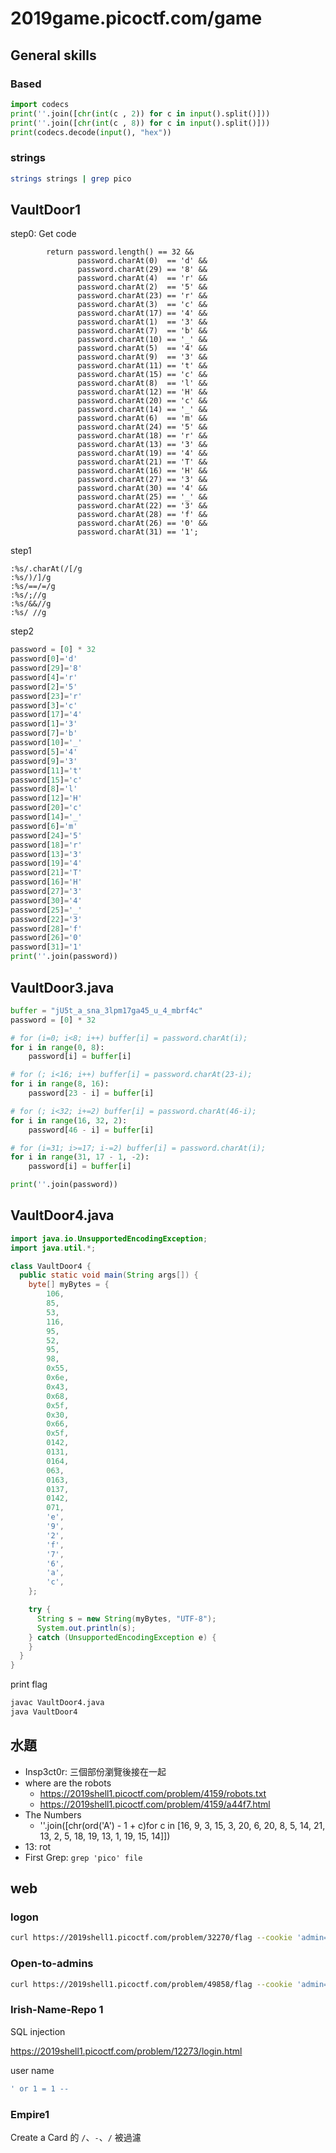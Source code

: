 # 2019game.picoctf.com/game

## General skills

### Based
``` python
import codecs
print(''.join([chr(int(c , 2)) for c in input().split()]))
print(''.join([chr(int(c , 8)) for c in input().split()]))
print(codecs.decode(input(), "hex"))
```
### strings
``` bash 
strings strings | grep pico  
```

## VaultDoor1
step0: Get code
``` plaintext
        return password.length() == 32 &&
               password.charAt(0)  == 'd' &&
               password.charAt(29) == '8' &&
               password.charAt(4)  == 'r' &&
               password.charAt(2)  == '5' &&
               password.charAt(23) == 'r' &&
               password.charAt(3)  == 'c' &&
               password.charAt(17) == '4' &&
               password.charAt(1)  == '3' &&
               password.charAt(7)  == 'b' &&
               password.charAt(10) == '_' &&
               password.charAt(5)  == '4' &&
               password.charAt(9)  == '3' &&
               password.charAt(11) == 't' &&
               password.charAt(15) == 'c' &&
               password.charAt(8)  == 'l' &&
               password.charAt(12) == 'H' &&
               password.charAt(20) == 'c' &&
               password.charAt(14) == '_' &&
               password.charAt(6)  == 'm' &&
               password.charAt(24) == '5' &&
               password.charAt(18) == 'r' &&
               password.charAt(13) == '3' &&
               password.charAt(19) == '4' &&
               password.charAt(21) == 'T' &&
               password.charAt(16) == 'H' &&
               password.charAt(27) == '3' &&
               password.charAt(30) == '4' &&
               password.charAt(25) == '_' &&
               password.charAt(22) == '3' &&
               password.charAt(28) == 'f' &&
               password.charAt(26) == '0' &&
               password.charAt(31) == '1';
```

step1
``` plaintext
:%s/.charAt(/[/g
:%s/)/]/g
:%s/==/=/g
:%s/;//g
:%s/&&//g
:%s/ //g
```

step2
``` python
password = [0] * 32
password[0]='d'
password[29]='8'
password[4]='r'
password[2]='5'
password[23]='r'
password[3]='c'
password[17]='4'
password[1]='3'
password[7]='b'
password[10]='_'
password[5]='4'
password[9]='3'
password[11]='t'
password[15]='c'
password[8]='l'
password[12]='H'
password[20]='c'
password[14]='_'
password[6]='m'
password[24]='5'
password[18]='r'
password[13]='3'
password[19]='4'
password[21]='T'
password[16]='H'
password[27]='3'
password[30]='4'
password[25]='_'
password[22]='3'
password[28]='f'
password[26]='0'
password[31]='1'
print(''.join(password))
```

## VaultDoor3.java

``` python
buffer = "jU5t_a_sna_3lpm17ga45_u_4_mbrf4c"
password = [0] * 32

# for (i=0; i<8; i++) buffer[i] = password.charAt(i);
for i in range(0, 8):
    password[i] = buffer[i]

# for (; i<16; i++) buffer[i] = password.charAt(23-i);
for i in range(8, 16):
    password[23 - i] = buffer[i]

# for (; i<32; i+=2) buffer[i] = password.charAt(46-i);
for i in range(16, 32, 2):
    password[46 - i] = buffer[i]

# for (i=31; i>=17; i-=2) buffer[i] = password.charAt(i);
for i in range(31, 17 - 1, -2):
    password[i] = buffer[i]

print(''.join(password))
```

## VaultDoor4.java
``` java
import java.io.UnsupportedEncodingException;
import java.util.*;

class VaultDoor4 {
  public static void main(String args[]) {
    byte[] myBytes = {
        106,
        85,
        53,
        116,
        95,
        52,
        95,
        98,
        0x55,
        0x6e,
        0x43,
        0x68,
        0x5f,
        0x30,
        0x66,
        0x5f,
        0142,
        0131,
        0164,
        063,
        0163,
        0137,
        0142,
        071,
        'e',
        '9',
        '2',
        'f',
        '7',
        '6',
        'a',
        'c',
    };

    try {
      String s = new String(myBytes, "UTF-8");
      System.out.println(s);
    } catch (UnsupportedEncodingException e) {
    }
  }
}
```

print flag
``` bash
javac VaultDoor4.java
java VaultDoor4
```

## 水題 
- Insp3ct0r: 三個部份瀏覽後接在一起
- where are the robots
  - https://2019shell1.picoctf.com/problem/4159/robots.txt
  - https://2019shell1.picoctf.com/problem/4159/a44f7.html
- The Numbers 
  - ''.join([chr(ord('A') - 1 + c)for c in [16, 9, 3, 15, 3, 20, 6, 20, 8, 5, 14, 21, 13, 2, 5, 18, 19, 13, 1, 19, 15, 14]])
- 13: rot
- First Grep: `grep 'pico' file`

## web
### logon
``` bash
curl https://2019shell1.picoctf.com/problem/32270/flag --cookie 'admin=True' 
```
### Open-to-admins
``` bash
curl https://2019shell1.picoctf.com/problem/49858/flag --cookie 'admin=True;time=1400' 
```
### Irish-Name-Repo 1

SQL injection

https://2019shell1.picoctf.com/problem/12273/login.html

user name
``` SQL
' or 1 = 1 --
```

### Empire1
Create a Card 的 `/`、`-`、`/` 被過濾
